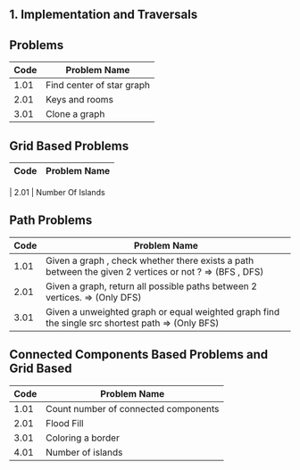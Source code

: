 ## 1. Implementation and Traversals




## Problems
| Code  | Problem Name          
|-------|------------------------
| 1.01  | Find center of star graph
| 2.01  | Keys and rooms
| 3.01  | Clone a graph

## Grid Based Problems
| Code  | Problem Name          
|-------|------------------------

| 2.01  | Number Of Islands

## Path Problems
| Code  | Problem Name          
|-------|------------------------
| 1.01  | Given a graph , check whether there exists a path between the given 2 vertices or not ? => (BFS , DFS)
| 2.01  | Given a graph, return all possible paths between 2 vertices. => (Only DFS)
| 3.01  | Given a unweighted graph or equal weighted graph find the single src shortest path => (Only BFS)

## Connected Components Based Problems and Grid Based 

| Code  | Problem Name          
|-------|------------------------
| 1.01  | Count number of connected components
| 2.01  | Flood Fill 
| 3.01  | Coloring a border
| 4.01  | Number of islands
